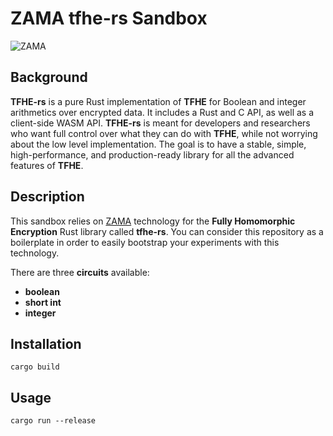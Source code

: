 # ZAMA tfhe-rs Sandbox

![ZAMA](https://801304998-files.gitbook.io/~/files/v0/b/gitbook-x-prod.appspot.com/o/spaces%2FZTH0QvT3qRVMHlneX3h5%2Fuploads%2Fgit-blob-38a3bd421919d4950aa21f138757da7b54532f87%2Ftfhe-rs-doc-home.png?alt=media "ZAMA")

## Background

**TFHE-rs** is a pure Rust implementation of **TFHE** for Boolean and integer arithmetics over encrypted data. It includes a Rust and C API, as well as a client-side WASM API.
**TFHE-rs** is meant for developers and researchers who want full control over what they can do with **TFHE**, while not worrying about the low level implementation.
The goal is to have a stable, simple, high-performance, and production-ready library for all the advanced features of **TFHE**.

## Description

This sandbox relies on [ZAMA](https://www.zama.ai/) technology for the **Fully Homomorphic Encryption** Rust library called **tfhe-rs**.
You can consider this repository as a boilerplate in order to easily bootstrap your experiments with this technology.

There are three **circuits** available:

* **boolean**
* **short int**
* **integer**

## Installation

```console
cargo build
```

## Usage

```console
cargo run --release
```